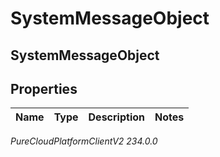 # SystemMessageObject

## SystemMessageObject

## Properties

|Name | Type | Description | Notes|
|------------ | ------------- | ------------- | -------------|



_PureCloudPlatformClientV2 234.0.0_
